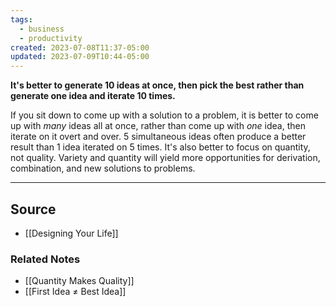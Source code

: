 ```yaml
---
tags:
  - business
  - productivity
created: 2023-07-08T11:37-05:00
updated: 2023-07-09T10:44-05:00
---
```

**It's better to generate 10 ideas at once, then pick the best rather than generate one idea and iterate 10 times.**

If you sit down to come up with a solution to a problem, it is better to come up with *many* ideas all at once, rather than come up with *one* idea, then iterate on it overt and over. 5 simultaneous ideas often produce a better result than 1 idea iterated on 5 times. It's also better to focus on quantity, not quality. Variety and quantity will yield more opportunities for derivation, combination, and new solutions to problems.

---

## Source
- [[Designing Your Life]]

### Related Notes
- [[Quantity Makes Quality]] 
- [[First Idea ≠ Best Idea]]